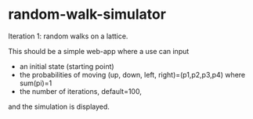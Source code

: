 # random-walk-simulator

Iteration 1: random walks on a lattice.

This should be a simple web-app where a use can input
- an initial state (starting point)
- the probabilities of moving (up, down, left, right)=(p1,p2,p3,p4) where sum(pi)=1
- the number of iterations, default=100,

and the simulation is displayed.
